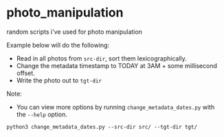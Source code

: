 # photo_manipulation
random scripts i've used for photo manipulation

Example below will do the following: 
*  Read in all photos from `src-dir`, sort them lexicographically.
*  Change the metadata timestamp to TODAY at 3AM + some millisecond offset.
*  Write the photo out to `tgt-dir`

Note:
*  You can view more options by running `change_metadata_dates.py` with the `--help` option.

```
python3 change_metadata_dates.py --src-dir src/ --tgt-dir tgt/
```
